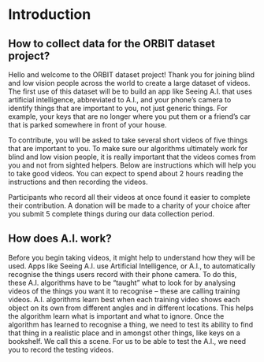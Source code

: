 # Introduction

## How to collect data for the ORBIT dataset project?

Hello and welcome to the ORBIT dataset project! Thank you for joining blind and low vision people across the world to create a large dataset of videos. The first use of this dataset will be to build an app like Seeing A.I. that uses artificial intelligence, abbreviated to A.I., and your phone’s camera to identify things that are important to you, not just generic things. For example, your keys that are no longer where you put them or a friend’s car that is parked somewhere in front of your house.  

To contribute, you will be asked to take several short videos of five things that are important to you. To make sure our algorithms ultimately work for blind and low vision people, it is really important that the videos comes from you and not from sighted helpers. Below are instructions which will help you to take good videos. You can expect to spend about 2 hours reading the instructions and then recording the videos.  

Participants who record all their videos at once found it easier to complete their contribution. A donation will be made to a charity of your choice after you submit 5 complete things during our data collection period.

## How does A.I. work?

Before you begin taking videos, it might help to understand how they will be used. Apps like Seeing A.I. use Artificial Intelligence, or A.I., to automatically recognise the things users record with their phone camera. To do this, these A.I. algorithms have to be “taught” what to look for by analysing videos of the things you want it to recognise – these are calling training videos. A.I. algorithms learn best when each training video shows each object on its own from different angles and in different locations. This helps the algorithm learn what is important and what to ignore. Once the algorithm has learned to recognise a thing, we need to test its ability to find that thing in a realistic place and in amongst other things, like keys on a bookshelf. We call this a scene. For us to be able to test the A.I., we need you to record the testing videos.   
